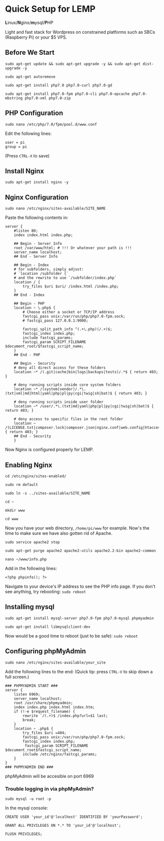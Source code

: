 # Quick Setup for LEMP
**L**inux/**N**ginx/**m**ysql/**P**HP

Light and fast stack for Wordpress on constrained platforms such as SBCs (Raspberry Pi) or your $5 VPS.

## Before We Start

`sudo apt-get update && sudo apt-get upgrade -y && sudo apt-get dist-upgrade -y`

`sudo apt-get autoremove`

`sudo apt-get install php7.0 php7.0-curl php7.0-gd`

`sudo apt-get install php7.0-fpm php7.0-cli php7.0-opcache php7.0-mbstring php7.0-xml php7.0-zip`

## PHP Configuration

`sudo nano /etc/php/7.0/fpm/pool.d/www.conf`

Edit the following lines:

```
user = pi
group = pi
```
(Press `CTRL-X` to save)
## Install Nginx

`sudo apt-get install nginx -y`

## Nginx Configuration

`sudo nano /etc/nginx/sites-available/SITE_NAME`

Paste the following contents in:

```
server {
    #listen 80;
    index index.html index.php;

    ## Begin - Server Info
    root /var/www/html; # !!! Or whatever your path is !!!
    server_name localhost;
    ## End - Server Info

    ## Begin - Index
    # for subfolders, simply adjust:
    # `location /subfolder {`
    # and the rewrite to use `/subfolder/index.php`
    location / {
        try_files $uri $uri/ /index.html /index.php;
    }
    ## End - Index

    ## Begin - PHP
    location ~ \.php$ {
        # Choose either a socket or TCP/IP address
        fastcgi_pass unix:/var/run/php/php7.0-fpm.sock;
        # fastcgi_pass 127.0.0.1:9000;

        fastcgi_split_path_info ^(.+\.php)(/.+)$;
        fastcgi_index index.php;
        include fastcgi_params;
        fastcgi_param SCRIPT_FILENAME $document_root/$fastcgi_script_name;
    }
    ## End - PHP

    ## Begin - Security
    # deny all direct access for these folders
    location ~* /(.git|cache|bin|logs|backups|tests)/.*$ { return 403; }
    
    # deny running scripts inside core system folders
    location ~* /(system|vendor)/.*\.(txt|xml|md|html|yaml|php|pl|py|cgi|twig|sh|bat)$ { return 403; }
    
    # deny running scripts inside user folder
    location ~* /user/.*\.(txt|md|yaml|php|pl|py|cgi|twig|sh|bat)$ { return 403; }
    
    # deny access to specific files in the root folder
    location ~ /(LICENSE.txt|composer.lock|composer.json|nginx.conf|web.config|htaccess.txt|\.htaccess) { return 403; }
    ## End - Security
	}
```

Now Nginx is configured properly for LEMP. 

## Enabling Nginx

`cd /etc/nginx/sites-enabled/`

`sudo rm default`

`sudo ln -s ../sites-available/SITE_NAME`

`cd ~`

`mkdir www`

`cd www`

Now you have your web directory, `/home/pi/www` for example. Now's the time to make sure we have also gotten rid of Apache.

`sudo service apache2 stop`

`sudo apt-get purge apache2 apache2-utils apache2.2-bin apache2-common`

`nano ~/www/info.php`

Add in the following lines:

```
<?php phpinfo(); ?>
```

Navigate to your device's IP address to see the PHP info page. If you don't see anything, try rebooting: `sudo reboot`

## Installing mysql

`sudo apt-get install mysql-server php7.0-fpm php7.0-mysql phpmyadmin`

`sudo apt-get install libmysqlclient-dev`

Now would be a good time to reboot (just to be safe): `sudo reboot`

## Configuring phpMyAdmin

`sudo nano /etc/nginx/sites-available/your_site`

Add the following lines to the end:
(Quick tip: press `CTRL-V` to skip down a full screen.)

```
### PHPMYADMIN START ###
server {
	listen 6969;
	server_name localhost;
	root /usr/share/phpmyadmin;
	index index.php index.html index.htm;
	if (!-e $request_filename) {
		rewrite ˆ/(.+)$ /index.php?url=$1 last;
		break; 
	}
	location ~ .php$ {
		try_files $uri =404;		
		fastcgi_pass unix:/var/run/php/php7.0-fpm.sock;
		fastcgi_index index.php;
		 fastcgi_param SCRIPT_FILENAME $document_root$fastcgi_script_name;
		include /etc/nginx/fastcgi_params;
	} 
}
### PHPMYADMIN END ###
```
phpMyAdmin will be accesible on port 6969

### Trouble logging in via phpMyAdmin?

`sudo mysql -u root -p`

In the mysql console:

`CREATE USER 'your_id'@'localhost' IDENTIFIED BY 'yourPassword';`

`GRANT ALL PRIVILEGES ON *.* TO 'your_id'@'localhost';`

`FLUSH PRIVILEGES;`
